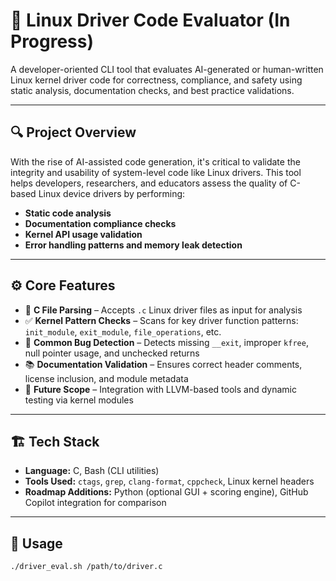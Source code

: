 # 🧠 Linux Driver Code Evaluator (In Progress)

A developer-oriented CLI tool that evaluates AI-generated or human-written Linux kernel driver code for correctness, compliance, and safety using static analysis, documentation checks, and best practice validations.

---

## 🔍 Project Overview

With the rise of AI-assisted code generation, it's critical to validate the integrity and usability of system-level code like Linux drivers. This tool helps developers, researchers, and educators assess the quality of C-based Linux device drivers by performing:

- **Static code analysis**
- **Documentation compliance checks**
- **Kernel API usage validation**
- **Error handling patterns and memory leak detection**

---

## ⚙️ Core Features

- 📄 **C File Parsing** – Accepts `.c` Linux driver files as input for analysis  
- ✅ **Kernel Pattern Checks** – Scans for key driver function patterns: `init_module`, `exit_module`, `file_operations`, etc.  
- 🚨 **Common Bug Detection** – Detects missing `__exit`, improper `kfree`, null pointer usage, and unchecked returns  
- 📚 **Documentation Validation** – Ensures correct header comments, license inclusion, and module metadata  
- 🧪 **Future Scope** – Integration with LLVM-based tools and dynamic testing via kernel modules

---

## 🏗️ Tech Stack

- **Language:** C, Bash (CLI utilities)  
- **Tools Used:** `ctags`, `grep`, `clang-format`, `cppcheck`, Linux kernel headers  
- **Roadmap Additions:** Python (optional GUI + scoring engine), GitHub Copilot integration for comparison  

---

## 📝 Usage

```bash
./driver_eval.sh /path/to/driver.c
